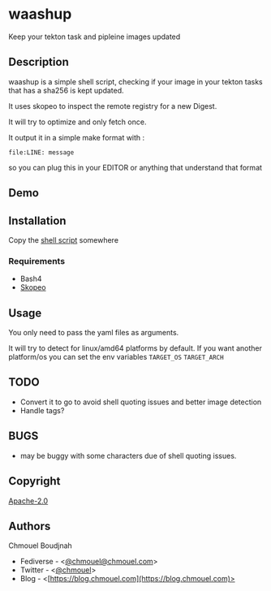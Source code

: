 # waashup

Keep your tekton task and pipleine images updated

## Description

waashup is a simple shell script, checking if your image in your tekton tasks
that has a sha256 is kept updated. 

It uses skopeo to inspect the remote registry for a new Digest.

It will try to optimize and only fetch once.

It output it in a simple make format with : 

```
file:LINE: message
```

so you can plug this in your EDITOR or anything that understand that format

## Demo

## Installation

Copy the [shell script](./washuup) somewhere

### Requirements

- Bash4
- [Skopeo](https://github.com/containers/skopeo/)

## Usage

You only need to pass the yaml files as arguments.

It will try to detect for linux/amd64 platforms by default. If you want another
platform/os you can set the env variables  `TARGET_OS` `TARGET_ARCH`

## TODO

- Convert it to go to avoid shell quoting issues and better image detection
- Handle tags?

## BUGS

- may be buggy with some characters due of shell quoting issues.

## Copyright

[Apache-2.0](./LICENSE)

## Authors

Chmouel Boudjnah

- Fediverse - <[@chmouel@chmouel.com](https://fosstodon.org/@chmouel)>
- Twitter - <[@chmouel](https://twitter.com/chmouel)>
- Blog  - <[https://blog.chmouel.com](https://blog.chmouel.com)>
